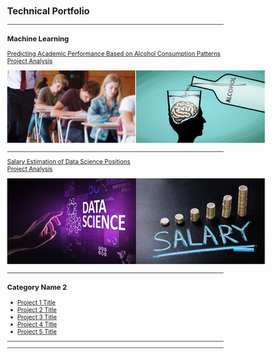 ## Technical Portfolio

---

### Machine Learning

[Predicting Academic Performance Based on Alcohol Consumption Patterns](https://github.com/Wina-Aaron/Wina-Aaron.github.io/blob/main/MachineLearningProject1.md)
<br>
[Project Analysis](https://github.com/Wina-Aaron/Wina-Aaron.github.io/blob/main/Predictive%20Modeling.md)

<div style="display: flex; justify-content: space-around; margin-bottom: 20px;">
    <img src="https://github.com/Wina-Aaron/Wina-Aaron.github.io/raw/main/student_grade.png" alt="Student Grade" style="width:300px; height:auto;"/>
    <img src="https://github.com/Wina-Aaron/Wina-Aaron.github.io/raw/main/alch_cons.png" alt="Alcohol Consumption" style="width:300px; height:auto;"/>
</div>

---

[Salary Estimation of Data Science Positions](https://github.com/Wina-Aaron/Wina-Aaron.github.io/blob/main/SalaryEstimation.md)
<br>
[Project Analysis](https://github.com/Wina-Aaron/Wina-Aaron.github.io/blob/main/Avg%20Salary%20Estimation%20Project.md)

<div style="display: flex; justify-content: space-around; margin-bottom: 20px;">
    <img src="https://github.com/Wina-Aaron/Wina-Aaron.github.io/raw/main/ds.png" alt="Data Science" style="width:300px; height:auto;"/>
    <img src="https://github.com/Wina-Aaron/Wina-Aaron.github.io/raw/main/salary.png" alt="Salary Estimation" style="width:300px; height:auto;"/>
</div>

    

---

### Category Name 2

- [Project 1 Title](http://example.com/)
- [Project 2 Title](http://example.com/)
- [Project 3 Title](http://example.com/)
- [Project 4 Title](http://example.com/)
- [Project 5 Title](http://example.com/)

---




---
